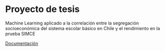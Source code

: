 # Proyecto de tesis

Machine Learning aplicado a la correlación entre la segregación socioeconómica del sistema escolar básico en Chile y el rendimiento en la prueba SIMCE

[Documentación](https://darkanfi.github.io/thesis-project/)
